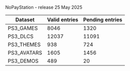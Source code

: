 NoPayStation - release 25 May 2025

|  Dataset  |Valid entries|Pending entries|
|-----------|-------------|---------------|
| PS3_GAMES |     8046    |      1320     |
|  PS3_DLCS |    12037    |     11091     |
| PS3_THEMES|     938     |      724      |
|PS3_AVATARS|     1605    |      1456     |
| PS3_DEMOS |     489     |       20      |